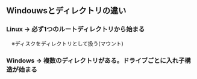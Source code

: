 ## Windouwsとディレクトリの違い
### Linux → 必ず1つのルートディレクトリから始まる
　※ディスクをディレクトリとして扱う(マウント)


### Windows → 複数のディレクトリがある。ドライブごとに入れ子構造が始まる
